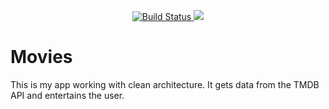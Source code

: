 <p align="center">
<a href="https://travis-ci.com/Fbada006/Moveery">
<img src="https://travis-ci.com/Fbada006/Moveery.svg?token=mQy17FzYZ9Tp68NRHPJK&amp;branch=master" alt="Build Status" />
<a href="https://www.codacy.com?utm_source=github.com&amp;utm_medium=referral&amp;utm_content=Fbada006/Moveery&amp;utm_campaign=Badge_Grade">
<img src="https://api.codacy.com/project/badge/Grade/1624b5e6304b4104a39e9ad7780404e5"/>
</a>
</p>

# Movies
This is my app working with clean architecture. It gets data from the TMDB API and entertains the user.
